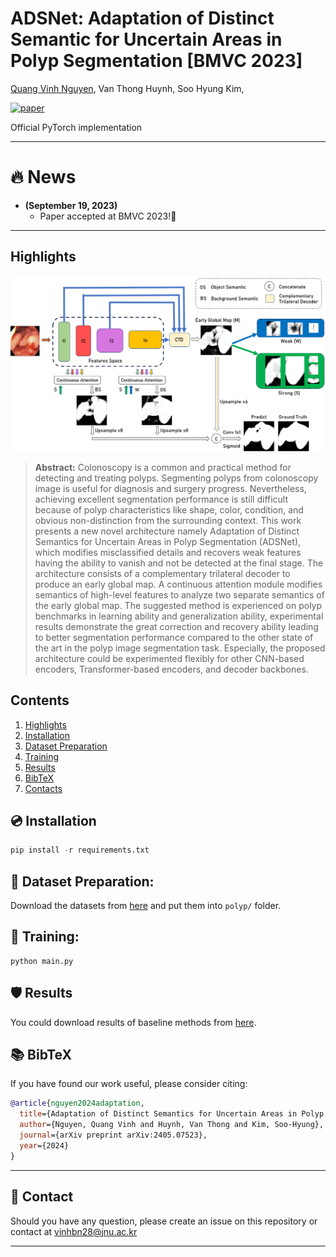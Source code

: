 # **ADSNet: Adaptation of Distinct Semantic for Uncertain Areas in Polyp Segmentation [BMVC 2023]** 

[Quang Vinh Nguyen](https://github.com/HashmatShadab), 
Van Thong Huynh,
Soo Hyung Kim,

[![paper](https://img.shields.io/badge/arXiv-Paper-<COLOR>.svg)](https://arxiv.org/pdf/2405.07523)

Official PyTorch implementation

<hr />


# :fire: News
* **(September 19, 2023)**
  * Paper accepted at BMVC 2023!🎊
<hr />

<a name="Highlights"/>

## Highlights

![main figure](architecture.png)

> **Abstract:** Colonoscopy is a common and practical method for detecting and treating polyps. Segmenting polyps from colonoscopy image is useful for diagnosis and surgery progress. Nevertheless, achieving excellent segmentation performance is still difficult because of polyp characteristics like shape, color, condition, and obvious non-distinction from the surrounding context. This work presents a new novel architecture namely Adaptation of Distinct Semantics for Uncertain Areas in Polyp Segmentation (ADSNet), which modifies misclassified details and recovers weak features having the ability to vanish and not be detected at the final stage. The architecture consists of a complementary trilateral decoder to produce an early global map. A continuous attention module modifies semantics of high-level features to analyze two separate semantics of the early global map. The suggested method is experienced on polyp benchmarks in learning ability and generalization ability, experimental results demonstrate the great correction and recovery ability leading to better segmentation performance compared to the other state of the art
in the polyp image segmentation task. Especially, the proposed architecture could be experimented flexibly for other CNN-based encoders, Transformer-based encoders, and decoder backbones.

## Contents

1) [Highlights](#Highlights) 
2) [Installation](#Installation)
3) [Dataset Preparation](#Dataset-Preparation)
4) [Training](#Training)
5) [Results](#Results)
6) [BibTeX](#bibtex)
7) [Contacts](#Contacts)


<a name="Installation"/>

## 💿 Installation

```python
pip install -r requirements.txt
```

<a name="Dataset-Preparation"/>

## 🏁 Dataset Preparation:
Download the datasets from [here](https://drive.google.com/file/d/1pFxb9NbM8mj_rlSawTlcXG1OdVGAbRQC/view?usp=sharing) and put them into `polyp/` folder.

<a name="Training"/>

## 🚀 Training:
```python
python main.py
```

<a name="Results"/>

## 🛡️ Results
You could download results of baseline methods from [here](https://drive.google.com/file/d/1xvjRl70pZbOO6wI5p94CSpZK2RAUnUnx/view?usp=sharing).

<a name="bibtex"/>

## 📚 BibTeX
If you have found our work useful, please consider citing:
```bibtex
@article{nguyen2024adaptation,
  title={Adaptation of Distinct Semantics for Uncertain Areas in Polyp Segmentation},
  author={Nguyen, Quang Vinh and Huynh, Van Thong and Kim, Soo-Hyung},
  journal={arXiv preprint arXiv:2405.07523},
  year={2024}
}
```

<hr />

<a name="Contacts"/>

## 📧 Contact
Should you have any question, please create an issue on this repository or contact at vinhbn28@jnu.ac.kr

<hr />

